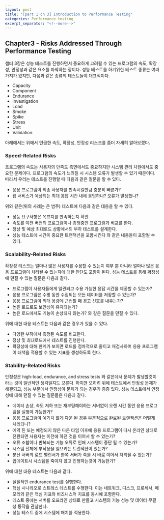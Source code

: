 ```yaml
---
layout: post
title: "[part 1 ch 3] Introduction to Performance Testing"
categories: Performance testing
excerpt_separator: "<!--more-->"
---
```


## Chapter3 - Risks Addressed Through Performance Testing

챕터 3장은 성능 테스트를 진행하면서 중요하게 고려될 수 있는  프로그램의 속도, 확장성, 안정성과 같은 요소를 파악하는 장이다. 성능 테스트를 하기위한 테스트 종류는 여러가지가 있지만, 다음과 같은 종류의 테스트들이 대표적이다.
- Capacity
- Component
- Endurance
- Investigation
- Load
- Smoke
- Spike
- Stress
- Unit
- Validation

아래에서는 위에서 언급한 속도, 확장성, 안정성 리스크를 좀더 자세히 알아보겠다.

### Speed-Related Risks
프로그램의 속도는 사용자의 만족도 측면에서도 중요하지만 시스템 관리 차원에서도 중요한 문제이다. 프로그램의 속도가 느려질 시 시스템 오류가 발생할 수 있기 때문이다. 따라서 우리는 테스트를 진행할 때 다음과 같은 질문을 할 수 있다.

- 응용 프로그램이 최종 사용자를 만족시킬만큼 충분히 빠른가?
- 웹 서비스가 예상되는 최대 응답 시간 내에 응답하나? 오류가 발생했나?

위와 같은(위의 사례는 큰 범주) 테스트에 다음과 같은 대응을 할 수 있다.

- 성능 요구사항은 목표치를 만족하는지 확인
- 속도를 이전 버전의 프로그램이나 경쟁중인 프로그램과 비교를 한다.
- 정상 및 예상 최대로드 상황에서의 부하 테스트를 설계한다.
- 성능 테스트에 시간이 중요한 트랜잭션을 포함시킨다
와 같은 내용들이 포함될 수 있다.


### Scalability-Related Risks
확장성 리스크는 얼마나 많은 사용자를 수용할 수 있는지 여부 뿐 아니라 얼마나 많은 응용 프로그램이 처리될 수 있는지에 대한 판단도 포함이 된다. 성능 테스트를 통해 확장성에 던질 수 있는 질문은 다음과 같다.

- 프로그램이 사용자들에게 일관되고 수용 가능한 응답 시간을 제공할 수 있는가?
- 응용 프로그램은 수명 동안 수집되는 모든 데이터를 저장할 수 있는가?
- 응용 프로그램이 최대 용량에 근접할 때 경고 신호를 내주는가?
- 높은 로드로도 보안성이 유지되는가?
- 높은 로드에서도 기능이 손상되지 않는가?
와 같은 질문을 던질 수 있다.

위에 대한 대응 테스트는 다음과 같은 경우가 있을 수 있다.
- 다양한 부하에서 측정된 속도를 비교한다.
- 정상 및 최대로드에서 테스트를 진행한다.
- 확장성에 대해 한계가 보이면 로드를 점차적으로 줄이고 재검사하여 응용 프로그램이 대책을 적용할 수 있는 지표를 생성하도록 한다.

### Stability-Related Risks
안정성은 high-load, endurance, and stress tests 와 같은데서 문제가 발생할것이라는 것이 일반적인 생각일지도 모른다. 하지만 오히려 위에 테스트에서 안정성 문제가 해결되고, 성능 부분에서 안정성이 문제가 되는 경우가 종종 있다. 성능 테스트에서 안정성에 대해 던질 수 있는 질문들은 다음과 같다.

- 데이터 손상, 속도 저하 또는 재부팅해야하는 서버없이 오랜 시간 동안 응용 프로그램을 실행이 가능한가?
- 응용 프로그램이 예기치 않게 다운 된 경우 부분적으로 완료된 트랜잭션은 어떻게 처리되나?
- 예약 된 또는 예정되지 않은 다운 타임 이후에 응용 프로그램이 다시 온라인 상태로 전환되면 사용자는 이전에 하던 것을 이어서 할 수 있는가?
- 오류 조합이나 반복되는 기능 오류로 인해 시스템이 중단 될 수 있는가?
- 시스템 전체에 부작용을 일으키는 트랜잭션이 있는가?
- 분산 서버의 로드 밸런서가 한쪽 서버가 죽을 시 바로 이어서 처리될 수 있는가?
- 업데이트시 시스템을 죽이지 않고 진행하는것이 가능한가?

위에 대한 대응 테스트는 다음과 같다.
- 실질적인 endurance test를 실행한다.
- 핵심 시나리오로 스트레스 테스트를 수행한다. 이는 네트워크, 디스크, 프로세서, 메모리와 같은 핵심 지표와 비즈니스적 지표를 동시에 포함한다.
- 테스트 중에는 서버를 오프라인 상태로 만들고 시스템의 기능 성능 및 데이터 무결성 동작을 관찰한다.
- 성능 테스트 중에 시스템에 패치를 적용한다.
